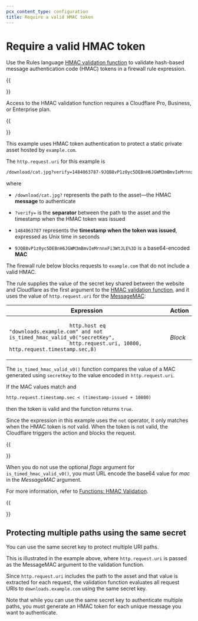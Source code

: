 ```yaml
---
pcx_content_type: configuration
title: Require a valid HMAC token
---
```


# Require a valid HMAC token

Use the Rules language [HMAC validation function](/ruleset-engine/rules-language/functions/#hmac-validation) to validate hash-based message authentication code (HMAC) tokens in a firewall rule expression.

{{<Aside type="warning">}}

Access to the HMAC validation function requires a Cloudflare Pro, Business, or Enterprise plan.

{{</Aside>}}

This example uses HMAC token authentication to protect a static private asset hosted by `example.com`.

The `http.request.uri` for this example is

```txt
/download/cat.jpg?verify=1484063787-9JQB8vP1z0yc5DEBnH6JGWM3mBmvIeMrnnxFi3WtJLE%3D
```

where

- `/download/cat.jpg?` represents the path to the asset—the HMAC **message** to authenticate

- `?verify=` is the **separator** between the path to the asset and the timestamp when the HMAC token was issued

- `1484063787` represents the **timestamp when the token was issued**, expressed as Unix time in seconds

- `9JQB8vP1z0yc5DEBnH6JGWM3mBmvIeMrnnxFi3WtJLE%3D` is a base64-encoded **MAC**

The firewall rule below blocks requests to `example.com` that do not include a valid HMAC.

The rule supplies the value of the secret key shared between the website and Cloudflare as the first argument to the [HMAC validation function](/ruleset-engine/rules-language/functions/#hmac-validation), and it uses the value of `http.request.uri` for the [MessageMAC](/ruleset-engine/rules-language/functions/#messagemac):

<table>
	<thead>
		<tr>
			<th>Expression</th>
			<th>Action</th>
		</tr>
	</thead>
	<tbody>
		<tr>
			<td>
				<code>
					http.host eq "downloads.example.com" and not is_timed_hmac_valid_v0("secretKey",
					http.request.uri, 10800, http.request.timestamp.sec,8)
				</code>
			</td>
			<td>
				<em>Block</em>
			</td>
		</tr>
	</tbody>
</table>

The `is_timed_hmac_valid_v0()` function compares the value of a MAC generated using `secretKey` to the value encoded in `http.request.uri`.

If the MAC values match and

```txt
http.request.timestamp.sec < (timestamp-issued + 10800)
```

then the token is valid and the function returns `true`.

Since the expression in this example uses the `not` operator, it only matches when the HMAC token is _not_ valid. When the token is not valid, the Cloudflare triggers the action and blocks the request.

{{<Aside type="warning" header="Important">}}

When you do not use the optional _flags_ argument for `is_timed_hmac_valid_v0()`, you must URL encode the base64 value for _mac_ in the _MessageMAC_ argument.

For more information, refer to [Functions: HMAC Validation](/ruleset-engine/rules-language/functions/#hmac-validation).

{{</Aside>}}

## Protecting multiple paths using the same secret

You can use the same secret key to protect multiple URI paths.

This is illustrated in the example above, where `http.request.uri` is passed as the MessageMAC argument to the validation function.

Since `http.request.uri` includes the path to the asset and that value is extracted for each request, the validation function evaluates all request URIs to `downloads.example.com` using the same secret key.

Note that while you can use the same secret key to authenticate multiple paths, you must generate an HMAC token for each unique message you want to authenticate.
